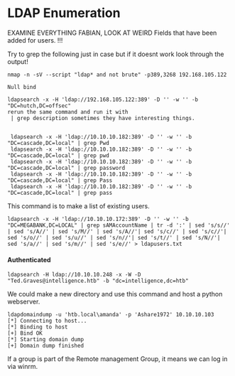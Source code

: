 # LDAP Enumeration

EXAMINE EVERYTHING FABIAN, LOOK AT WEIRD Fields that have been added for users. !!!

Try to grep the following just in case but if it doesnt work look through the output!

```
nmap -n -sV --script "ldap* and not brute" -p389,3268 192.168.105.122

Null bind

ldapsearch -x -H 'ldap://192.168.105.122:389' -D '' -w '' -b "DC=hutch,DC=offsec"
rerun the same command and run it with 
 | grep description sometimes they have interesting things. 
 
 
 ldapsearch -x -H 'ldap://10.10.10.182:389' -D '' -w '' -b "DC=cascade,DC=local" | grep Pwd
 ldapsearch -x -H 'ldap://10.10.10.182:389' -D '' -w '' -b "DC=cascade,DC=local" | grep pwd
 ldapsearch -x -H 'ldap://10.10.10.182:389' -D '' -w '' -b "DC=cascade,DC=local" | grep password
 ldapsearch -x -H 'ldap://10.10.10.182:389' -D '' -w '' -b "DC=cascade,DC=local" | grep Pass
 ldapsearch -x -H 'ldap://10.10.10.182:389' -D '' -w '' -b "DC=cascade,DC=local" | grep pass
```

This command is to make a list of existing users.&#x20;

```
ldapsearch -x -H 'ldap://10.10.10.172:389' -D '' -w '' -b "DC=MEGABANK,DC=LOCAL" | grep sAMAccountName | tr -d ':' | sed 's/s//' | sed 's/A//' | sed 's/M//' | sed 's/A//'| sed 's/c//' | sed 's/c//'| sed 's/o//' | sed 's/u//' | sed 's/n//'| sed 's/t//' | sed 's/N//'| sed 's/a//' | sed 's/m//' | sed 's/e//' > ldapusers.txt
```

#### Authenticated&#x20;

```
ldapsearch -H ldap://10.10.10.248 -x -W -D "Ted.Graves@intelligence.htb" -b "dc=intelligence,dc=htb"
```

We could make a new directory and use this command and host a python webserver.

```
ldapdomaindump -u 'htb.local\amanda' -p 'Ashare1972' 10.10.10.103
[*] Connecting to host...
[*] Binding to host
[+] Bind OK
[*] Starting domain dump
[+] Domain dump finished

```

If a group is part of the Remote management Group, it means we can log in via winrm.

